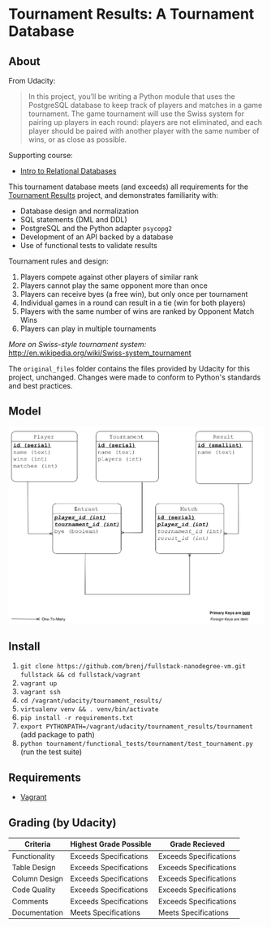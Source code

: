 Tournament Results: A Tournament Database
=========================================

About
-----
From Udacity:
> In this project, you’ll be writing a Python module that uses the PostgreSQL
> database to keep track of players and matches in a game tournament. The
> game tournament will use the Swiss system for pairing up players in each
> round: players are not eliminated, and each player should be paired with
> another player with the same number of wins, or as close as possible.

Supporting course:

* [Intro to Relational Databases](https://www.udacity.com/course/intro-to-relational-databases--ud197)

This tournament database meets (and exceeds) all requirements for the [Tournament Results](https://www.udacity.com/course/full-stack-web-developer-nanodegree--nd004) project,
and demonstrates familiarity with:

* Database design and normalization
* SQL statements (DML and DDL)
* PostgreSQL and the Python adapter `psycopg2`
* Development of an API backed by a database
* Use of functional tests to validate results

Tournament rules and design:

1. Players compete against other players of similar rank
2. Players cannot play the same opponent more than once
3. Players can receive byes (a free win), but only once per tournament
4. Individual games in a round can result in a tie (win for both players)
5. Players with the same number of wins are ranked by Opponent Match Wins
6. Players can play in multiple tournaments

_More on Swiss-style tournament system:_ http://en.wikipedia.org/wiki/Swiss-system_tournament

The `original_files` folder contains the files provided by Udacity for this
project, unchanged. Changes were made to conform to Python's standards and best
practices.

Model
-----

![ER Model](https://github.com/brenj/tournament-results/raw/master/docs/erd.png)

Install
-------

1. `git clone https://github.com/brenj/fullstack-nanodegree-vm.git fullstack && cd fullstack/vagrant`
2. `vagrant up`
3. `vagrant ssh`
4. `cd /vagrant/udacity/tournament_results/`
5. `virtualenv venv && . venv/bin/activate`
6. `pip install -r requirements.txt`
7. `export PYTHONPATH=/vagrant/udacity/tournament_results/tournament` (add package to path)
8. `python tournament/functional_tests/tournament/test_tournament.py` (run the test suite)

Requirements
------------

* [Vagrant](http://www.vagrantup.com/downloads.html)

Grading (by Udacity)
--------------------

Criteria       |Highest Grade Possible  |Grade Recieved
---------------|------------------------|--------------
Functionality  |Exceeds Specifications  |Exceeds Specifications
Table Design   |Exceeds Specifications  |Exceeds Specifications
Column Design  |Exceeds Specifications  |Exceeds Specifications
Code Quality   |Exceeds Specifications  |Exceeds Specifications
Comments       |Exceeds Specifications  |Exceeds Specifications
Documentation  |Meets Specifications    |Meets Specifications
